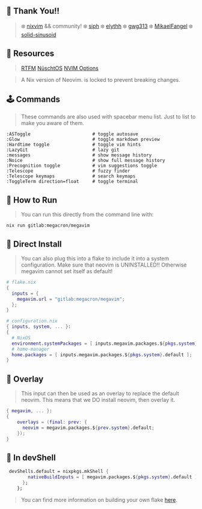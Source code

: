 ## :index_pointing_at_the_viewer: Thank You!!
> :snowflake: [nixvim](https://github.com/nix-community/nixvim) && community!
> :snowflake: [siph](https://github.com/siph/nixvim-flake)
> :snowflake: [elythh](https://github.com/elythh/nixvim/tree/main)
> :snowflake: [gwg313](https://github.com/gwg313/nvim-nix/tree/main/config)
> :snowflake: [MikaelFangel](https://github.com/MikaelFangel/nixvim-config/blob/main/README.md)
> :snowflake: [solid-sinusoid](https://github.com/solid-sinusoid/nixvim-config/tree/main)

## :book: Resources
> [RTFM](https://nix-community.github.io/nixvim/)
> [NüschtOS](https://nix-community.github.io/nixvim/search/)
> [NVIM Options](https://neovim.io/doc/user/options.html#)


> A Nix version of Neovim.
> <nixvim> is locked to prevent breaking changes.
## :joystick: Commands
> These commands are also used with spacebar menu list.
> Just to list to make you aware of them.
```vim
:ASToggle                       # toggle autosave
:Glow                           # toggle markdown preview
:Hardtime toggle                # toggle vim hints
:LazyGit                        # lazy git
:messages                       # show message history
:Noice                          # show full message history
:Precognition toggle            # vim suggestions toggle
:Telescope                      # fuzzy finder
:Telescope keymaps              # search keymaps
:ToggleTerm direction=float     # toggle terminal
```

## :nut_and_bolt: How to Run
> You can run this directly from the command line with:
```shell
nix run gitlab:megacron/megavim
```

## :floppy_disk: Direct Install
> You can also plug this into a flake to include it into a system configuration.
> Make sure that neovim is UNINSTALLED!!  Otherwise megavim cannot set itself as default!
```nix
# flake.nix
{
  inputs = {
    megavim.url = "gitlab:megacron/megavim";
  };
}
```
```nix
# configuration.nix
{ inputs, system, ... }:
{
  # NixOS
  environment.systemPackages = [ inputs.megavim.packages.${pkgs.system}.default ];
  # home-manager
  home.packages = [ inputs.megavim.packages.${pkgs.system}.default ];
}
```

## :pushpin: Overlay
> This input can then be used as an overlay to replace the default neovim.
> This means that we DO install neovim, then overlay it.
```nix
{ megavim, ... }:
{
    overlays = (final: prev: {
      neovim = megavim.packages.${prev.system}.default;
    });
}
```

## :crystal_ball: In devShell
```nix
 devShells.default = nixpkgs.mkShell {
        nativeBuildInputs = [ megavim.packages.${pkgs.system}.default ];
      };
    };
```
> You can find more information on building your own flake
[here](https://gist.github.com/siph/288b7c6b5f68a1902d28aebc95fde4c5).
